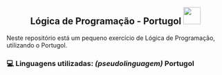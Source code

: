 <h2 align="center"> Lógica de Programação - Portugol <img width="40px" src="https://user-images.githubusercontent.com/93749428/194070883-c8dca7f5-1335-43c7-a8c9-52e8bc696d5a.png"></h2>

Neste repositório está um pequeno exercício de Lógica de Programação, utilizando o Portugol. 

### 💻 Linguagens utilizadas: <i>(pseudolinguagem)</i> Portugol
